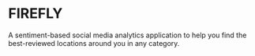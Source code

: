 # FIREFLY

A sentiment-based social media analytics application to help you find the best-reviewed locations around you in any category.
